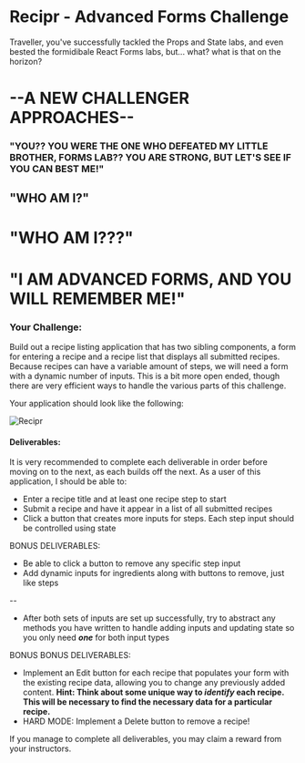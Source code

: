 # Recipr - Advanced Forms Challenge

Traveller, you've successfully tackled the Props and State labs, and even bested
the formidibale React Forms labs, but... what? what is that on the horizon?

# --A NEW CHALLENGER APPROACHES--

### "YOU?? YOU WERE THE ONE WHO DEFEATED MY LITTLE BROTHER, FORMS LAB?? YOU ARE STRONG, BUT LET'S SEE IF YOU CAN BEST ME!"

## "WHO AM I?"

# "WHO AM I???"

# "I AM ADVANCED FORMS, AND YOU WILL REMEMBER ME!"

### Your Challenge:

Build out a recipe listing application that has two sibling components, a form
for entering a recipe and a recipe list that displays all submitted recipes.
Because recipes can have a variable amount of steps, we will need a form with a
dynamic number of inputs. This is a bit more open ended, though there are very
efficient ways to handle the various parts of this challenge.

Your application should look like the following:

![Recipr](https://i.imgur.com/vY2rsv2.gif)

#### Deliverables:

It is very recommended to complete each deliverable in order before moving on to
the next, as each builds off the next. As a user of this application, I should
be able to:

* Enter a recipe title and at least one recipe step to start
* Submit a recipe and have it appear in a list of all submitted recipes
* Click a button that creates more inputs for steps. Each step input should be
  controlled using state

BONUS DELIVERABLES:

* Be able to click a button to remove any specific step input
* Add dynamic inputs for ingredients along with buttons to remove, just like
  steps

--

* After both sets of inputs are set up successfully, try to abstract any methods
  you have written to handle adding inputs and updating state so you only need
  **_one_** for both input types

BONUS BONUS DELIVERABLES:

* Implement an Edit button for each recipe that populates your form with the
  existing recipe data, allowing you to change any previously added content.
  **Hint: Think about some unique way to _identify_ each recipe. This will be
  necessary to find the necessary data for a particular recipe.**
* HARD MODE: Implement a Delete button to remove a recipe!

If you manage to complete all deliverables, you may claim a reward from your
instructors.
